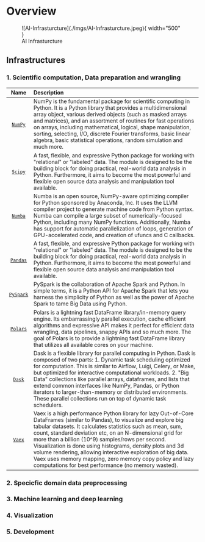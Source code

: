 # Overview

<figure markdown>
  ![AI-Infrasturcture](./imgs/AI-Infrasturcture.jpeg){ width="500" }
  <figcaption>AI Infrasturcture</figcaption>
</figure>

## Infrastructures

### 1. Scientific computation, Data preparation and wrangling

|   Name     | Description                          |
| :---------:| :----------------------------------- |
| [`NumPy`](https://numpy.org/)  | NumPy is the fundamental package for scientific computing in Python. It is a Python library that provides a multidimensional array object, various derived objects (such as masked arrays and matrices), and an assortment of routines for fast operations on arrays, including mathematical, logical, shape manipulation, sorting, selecting, I/O, discrete Fourier transforms, basic linear algebra, basic statistical operations, random simulation and much more. |
|  [`Scipy`](https://pandas.pydata.org/) | A fast, flexible, and expressive Python package for working with "relational" or "labeled" data. The module is designed to be the building block for doing practical, real-world data analysis in Python. Furthermore, it aims to become the most powerful and flexible open source data analysis and manipulation tool available. |
| [`Numba`](https://numba.pydata.org/) | Numba is an open source, NumPy-aware optimizing compiler for Python sponsored by Anaconda, Inc. It uses the LLVM compiler project to generate machine code from Python syntax. Numba can compile a large subset of numerically-focused Python, including many NumPy functions. Additionally, Numba has support for automatic parallelization of loops, generation of GPU-accelerated code, and creation of ufuncs and C callbacks. |
|  [`Pandas`](https://pandas.pydata.org/) | A fast, flexible, and expressive Python package for working with "relational" or "labeled" data. The module is designed to be the building block for doing practical, real-world data analysis in Python. Furthermore, it aims to become the most powerful and flexible open source data analysis and manipulation tool available. |
| [`PySpark`](https://www.databricks.com/kr/glossary/pyspark) | PySpark is the collaboration of Apache Spark and Python. In simple terms, it is a Python API for Apache Spark that lets you harness the simplicity of Python as well as the power of Apache Spark to tame Big Data using Python. |
| [`Polars`](https://www.pola.rs/) | Polars is a lightning fast DataFrame library/in-memory query engine. Its embarrassingly parallel execution, cache efficient algorithms and expressive API makes it perfect for efficient data wrangling, data pipelines, snappy APIs and so much more. The goal of Polars is to provide a lightning fast DataFrame library that utilizes all available cores on your machine.|
| [`Dask`](https://www.dask.org/) | Dask is a flexible library for parallel computing in Python. Dask is composed of two parts: 1. Dynamic task scheduling optimized for computation. This is similar to Airflow, Luigi, Celery, or Make, but optimized for interactive computational workloads. 2. "Big Data" collections like parallel arrays, dataframes, and lists that extend common interfaces like NumPy, Pandas, or Python iterators to larger-than-memory or distributed environments. These parallel collections run on top of dynamic task schedulers. | 
| [`Vaex`](https://vaex.io/) | Vaex is a high performance Python library for lazy Out-of-Core DataFrames (similar to Pandas), to visualize and explore big tabular datasets. It calculates statistics such as mean, sum, count, standard deviation etc, on an N-dimensional grid for more than a billion (10^9) samples/rows per second. Visualization is done using histograms, density plots and 3d volume rendering, allowing interactive exploration of big data. Vaex uses memory mapping, zero memory copy policy and lazy computations for best performance (no memory wasted). |

### 2. Specicfic domain data preprocessing

### 3. Machine learning and deep learning

### 4. Visualization

### 5. Development 

